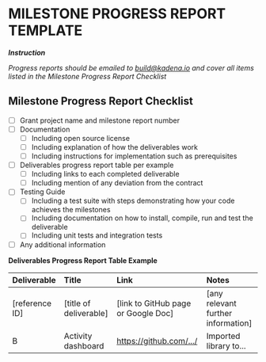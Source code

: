 # MILESTONE PROGRESS REPORT TEMPLATE

***Instruction***

*Progress reports should be emailed to build@kadena.io and cover all items listed in the Milestone Progress Report Checklist*

## Milestone Progress Report Checklist

- [ ] Grant project name and milestone report number
- [ ] Documentation
  - [ ] Including open source license
  - [ ] Including explanation of how the deliverables work
  - [ ] Including instructions for implementation such as prerequisites
- [ ] Deliverables progress report table per example
  - [ ] Including links to each completed deliverable
  - [ ] Including mention of any deviation from the contract
- [ ] Testing Guide
  - [ ] Including a test suite with steps demonstrating how your code achieves the milestones
  - [ ] Including documentation on how to install, compile, run and test the deliverable
  - [ ] Including unit tests and integration tests
- [ ] Any additional information

**Deliverables Progress Report Table Example**

| Deliverable   | Title       | Link      | Notes    |
| :------------ | :---------- | :---------| :--------|
| [reference ID] | [title of deliverable] | [link to GitHub page or Google Doc] | [any relevant further information] |
| B           | Activity dashboard  | https://github.com/.../  | Imported library to... |
